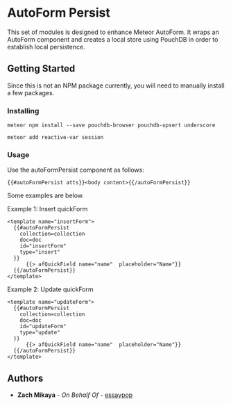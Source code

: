 ﻿# AutoForm Persist

This set of modules is designed to enhance Meteor AutoForm. It wraps an AutoForm component and creates a local store using PouchDB in order to establish local persistence.

## Getting Started

Since this is not an NPM package currently, you will need to manually install a few packages.

### Installing
```
meteor npm install --save pouchdb-browser pouchdb-upsert underscore
```
```
meteor add reactive-var session
```

### Usage

Use the autoFormPersist component as follows:

```
{{#autoFormPersist atts}}<body content>{{/autoFormPersist}}
```

Some examples are below.

Example 1: Insert quickForm
```
<template name="insertForm">
  {{#autoFormPersist
    collection=collection
    doc=doc
    id="insertForm"
    type="insert"
  }}
	  {{> afQuickField name="name"  placeholder="Name"}}
  {{/autoFormPersist}}
</template>
```

Example 2: Update quickForm

```
<template name="updateForm">
  {{#autoFormPersist
    collection=collection
    doc=doc
    id="updateForm"
    type="update"
  }}
	  {{> afQuickField name="name"  placeholder="Name"}}
  {{/autoFormPersist}}
</template>
```

## Authors

* **Zach Mikaya** - *On Behalf Of* - [essaypop](https://www.essaypop.com)
